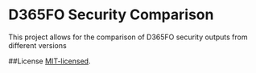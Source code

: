 # D365FO Security Comparison
This project allows for the comparison of D365FO security outputs from different versions

##License
<a href="http://opensource.org/licenses/MIT">MIT-licensed</a>.
